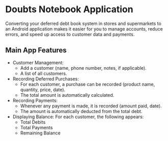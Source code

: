# Doubts Notebook Application

Converting your deferred debt book system in stores and supermarkets to an Android application makes it easier for you to manage accounts, reduce errors, and speed up access to customer data and payments.

## Main App Features
- Customer Management:
  * Add a customer (name, phone number, notes, if applicable).
  * A list of all customers.
- Recording Deferred Purchases:
  * For each customer, a purchase can be recorded (product name, quantity, price, date).
  * The total amount is automatically calculated.
- Recording Payments:
  * Whenever any payment is made, it is recorded (amount paid, date).
  * The amount is automatically deducted from the total debt.
- Displaying Balance:
  For each customer, the following appears:
  * Total Debits
  * Total Payments
  * Remaining Balance
